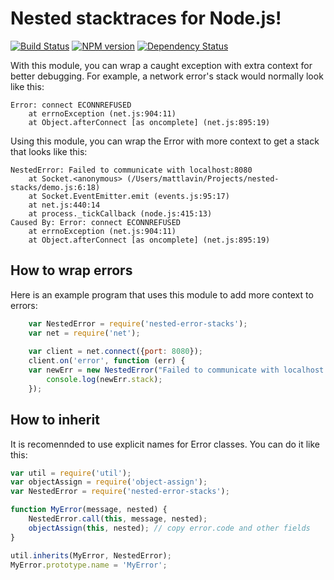 Nested stacktraces for Node.js!
===============================

[![Build Status](https://travis-ci.org/mdlavin/nested-error-stacks.svg)](https://travis-ci.org/mdlavin/nested-error-stacks)
[![NPM version](https://badge.fury.io/js/nested-error-stacks.svg)](http://badge.fury.io/js/nested-error-stacks)
[![Dependency Status](https://david-dm.org/mdlavin/nested-error-stacks.svg)](https://david-dm.org/mdlavin/nested-error-stacks)

With this module, you can wrap a caught exception with extra context
for better debugging.  For example, a network error's stack would normally look
like this:

    Error: connect ECONNREFUSED
        at errnoException (net.js:904:11)
        at Object.afterConnect [as oncomplete] (net.js:895:19)

Using this module, you can wrap the Error with more context to get a stack
that looks like this:

    NestedError: Failed to communicate with localhost:8080
        at Socket.<anonymous> (/Users/mattlavin/Projects/nested-stacks/demo.js:6:18)
        at Socket.EventEmitter.emit (events.js:95:17)
        at net.js:440:14
        at process._tickCallback (node.js:415:13)
    Caused By: Error: connect ECONNREFUSED
        at errnoException (net.js:904:11)
        at Object.afterConnect [as oncomplete] (net.js:895:19)

How to wrap errors
------------------

Here is an example program that uses this module to add more context to errors:

```javascript
    var NestedError = require('nested-error-stacks');
    var net = require('net');
    
    var client = net.connect({port: 8080});
    client.on('error', function (err) {
    var newErr = new NestedError("Failed to communicate with localhost:8080", err);
        console.log(newErr.stack);
    });
```

How to inherit
--------------

It is recomennded to use explicit names for Error classes. You can do it like this:

```js
var util = require('util');
var objectAssign = require('object-assign');
var NestedError = require('nested-error-stacks');

function MyError(message, nested) {
    NestedError.call(this, message, nested);
    objectAssign(this, nested); // copy error.code and other fields
}

util.inherits(MyError, NestedError);
MyError.prototype.name = 'MyError';
```
